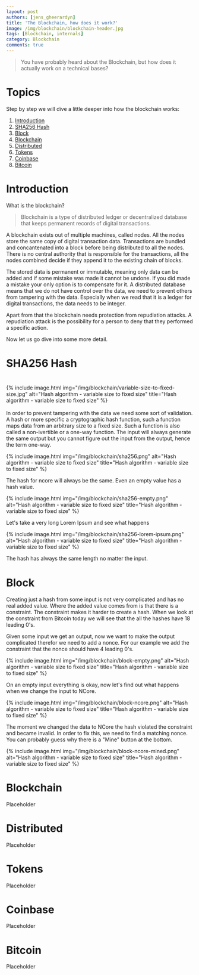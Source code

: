 ```yaml
---
layout: post
authors: [jens_gheerardyn]
title: 'The Blockchain, how does it work?'
image: /img/blockchain/blockchain-header.jpg
tags: [Blockchain, internals]
category: Blockchain
comments: true
---
```



> You have probably heard about the Blockchain, but how does it actually work on a technical bases?

# Topics
Step by step we will dive a little deeper into how the blockchain works:
1. [Introduction](#introduction)
1. [SHA256 Hash](#sha256-hash)
2. [Block](#block)
3. [Blockchain](bBlockchain)
4. [Distributed](#distributed)
5. [Tokens](#tokens)
6. [Coinbase](#coinbase)
7. [Bitcoin](#bitcoin)

# Introduction
What is the blockchain? 

> Blockchain is a type of distributed ledger or decentralized database that keeps permanent records of digital transactions.

A blockchain exists out of multiple machines, called nodes. All the nodes store the same copy of digital transaction data.
Transactions are bundled and concantenated into a block before being distributed to all the nodes.
There is no central authority that is responsible for the transactions, all the nodes combined decide if they append it to the existing chain of blocks.

The stored data is permanent or immutable, meaning only data can be added and if some mistake was made it cannot be undone. If you did made a mistake your only option is to compensate for it. A distributed database means that we do not have control over the data, we need to prevent others from tampering with the data. Especially when we read that it is a ledger for digital transactions, the data needs to be integer. 

Apart from that the blockchain needs protection from repudiation attacks. A repudiation attack is the possibility for a person to deny that they performed a specific action.

Now let us go dive into some more detail.

# SHA256 Hash

<div class="row" style="margin: 2.5rem 0;">
<div class="4u">
{% include image.html img="/img/blockchain/variable-size-to-fixed-size.jpg" alt="Hash algorithm - variable size to fixed size" title="Hash algorithm - variable size to fixed size" %}
</div>
<div class="1u">&nbsp;</div>
<div class="7u">
In order to prevent tampering with the data we need some sort of validation. A hash or more specific a cryptographic hash function, such a function maps data from an arbitrary size to a fixed size. Such a function is also called a non-ivertible or a one-way function. The input will always generate the same output but you cannot figure out the input from the output, hence the term one-way. 

{% include image.html img="/img/blockchain/sha256.png" alt="Hash algorithm - variable size to fixed size" title="Hash algorithm - variable size to fixed size" %}

The hash for ncore will always be the same. Even an empty value has a hash value.

{% include image.html img="/img/blockchain/sha256-empty.png" alt="Hash algorithm - variable size to fixed size" title="Hash algorithm - variable size to fixed size" %}

Let's take a very long Lorem Ipsum and see what happens

{% include image.html img="/img/blockchain/sha256-lorem-ipsum.png" alt="Hash algorithm - variable size to fixed size" title="Hash algorithm - variable size to fixed size" %}

The hash has always the same length no matter the input.
</div>
</div>


# Block
Creating just a hash from some input is not very complicated and has no real added value. Where the added value comes from is that there is a constraint. The constraint makes it harder to create a hash. When we look at the constraint from Bitcoin today we will see that the all the hashes have 18 leading 0's.

Given some input we get an output, now we want to make the output complicated therefor we need to add a nonce. For our example we add the constraint that the nonce should have 4 leading 0's.

{% include image.html img="/img/blockchain/block-empty.png" alt="Hash algorithm - variable size to fixed size" title="Hash algorithm - variable size to fixed size" %}

On an empty input everything is okay, now let's find out what happens when we change the input to NCore.

{% include image.html img="/img/blockchain/block-ncore.png" alt="Hash algorithm - variable size to fixed size" title="Hash algorithm - variable size to fixed size" %}

The moment we changed the data to NCore the hash violated the constraint and became invalid. In order to fix this, we need to find a matching nonce. You can probably guess why there is a "Mine" button at the bottom.

{% include image.html img="/img/blockchain/block-ncore-mined.png" alt="Hash algorithm - variable size to fixed size" title="Hash algorithm - variable size to fixed size" %}

# Blockchain
Placeholder

# Distributed
Placeholder

# Tokens
Placeholder

# Coinbase
Placeholder

# Bitcoin
Placeholder